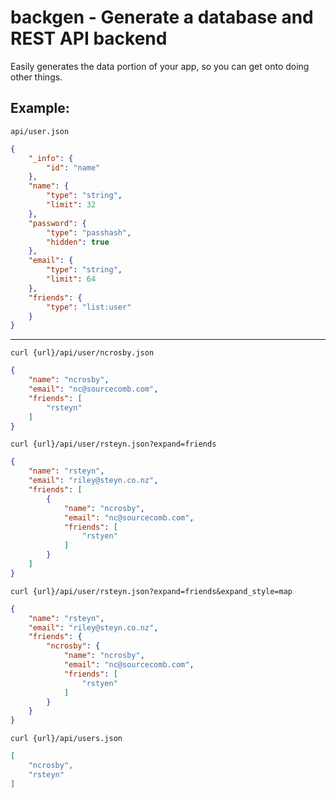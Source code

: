 # backgen - Generate a database and REST API backend #

Easily generates the data portion of your app, so you can get onto doing other
 things.


## Example: ##

`api/user.json`

```json
{
    "_info": {
        "id": "name"
    },
    "name": {
        "type": "string",
        "limit": 32
    },
    "password": {
        "type": "passhash",
        "hidden": true
    },
    "email": {
        "type": "string",
        "limit": 64
    },
    "friends": {
        "type": "list:user"
    }
}
```

---

`curl {url}/api/user/ncrosby.json`

```json
{
    "name": "ncrosby",
    "email": "nc@sourcecomb.com",
    "friends": [
        "rsteyn"
    ]
}
```

`curl {url}/api/user/rsteyn.json?expand=friends`

```json
{
    "name": "rsteyn",
    "email": "riley@steyn.co.nz",
    "friends": [
        {
            "name": "ncrosby",
            "email": "nc@sourcecomb.com",
            "friends": [
                "rstyen"
            ]
        }
    ]
}
```

`curl {url}/api/user/rsteyn.json?expand=friends&expand_style=map`

```json
{
    "name": "rsteyn",
    "email": "riley@steyn.co.nz",
    "friends": {
        "ncrosby": {
            "name": "ncrosby",
            "email": "nc@sourcecomb.com",
            "friends": [
                "rstyen"
            ]
        }
    }
}
```

`curl {url}/api/users.json`

```json
[
    "ncrosby",
    "rsteyn"
]
```
